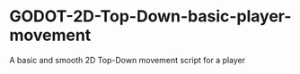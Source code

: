 # GODOT-2D-Top-Down-basic-player-movement
A basic and smooth 2D Top-Down movement script for a player
